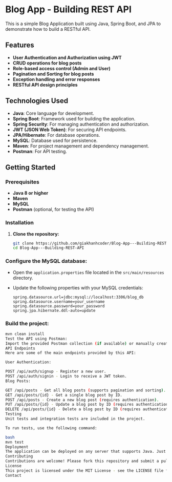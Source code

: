 # Blog App - Building REST API

This is a simple Blog Application built using Java, Spring Boot, and JPA to demonstrate how to build a RESTful API.

## Features

- **User Authentication and Authorization using JWT**
- **CRUD operations for blog posts**
- **Role-based access control (Admin and User)**
- **Pagination and Sorting for blog posts**
- **Exception handling and error responses**
- **RESTful API design principles**

## Technologies Used

- **Java**: Core language for development.
- **Spring Boot**: Framework used for building the application.
- **Spring Security**: For managing authentication and authorization.
- **JWT (JSON Web Token)**: For securing API endpoints.
- **JPA/Hibernate**: For database operations.
- **MySQL**: Database used for persistence.
- **Maven**: For project management and dependency management.
- **Postman**: For API testing.

## Getting Started

### Prerequisites

- **Java 8 or higher**
- **Maven**
- **MySQL**
- **Postman** (optional, for testing the API)

### Installation

1. **Clone the repository:**

   ```bash
   git clone https://github.com/giakhanhcoder/Blog-App---Building-REST-API.git
   cd Blog-App---Building-REST-API
### Configure the MySQL database:

- Open the `application.properties` file located in the `src/main/resources` directory.
- Update the following properties with your MySQL credentials:

  ```properties
  spring.datasource.url=jdbc:mysql://localhost:3306/blog_db
  spring.datasource.username=your_username
  spring.datasource.password=your_password
  spring.jpa.hibernate.ddl-auto=update

### Build the project:

```bash
mvn clean install
Test the API using Postman:
Import the provided Postman collection (if available) or manually create requests to interact with the API.
API Endpoints
Here are some of the main endpoints provided by this API:

User Authentication:

POST /api/auth/signup - Register a new user.
POST /api/auth/signin - Login to receive a JWT token.
Blog Posts:

GET /api/posts - Get all blog posts (supports pagination and sorting).
GET /api/posts/{id} - Get a single blog post by ID.
POST /api/posts - Create a new blog post (requires authentication).
PUT /api/posts/{id} - Update a blog post by ID (requires authentication).
DELETE /api/posts/{id} - Delete a blog post by ID (requires authentication).
Testing
Unit tests and integration tests are included in the project.

To run tests, use the following command:

bash
mvn test
Deployment
The application can be deployed on any server that supports Java. Just package the application using Maven and deploy the generated WAR/JAR file.
Contributing
Contributions are welcome! Please fork this repository and submit a pull request for any enhancements or bug fixes.
License
This project is licensed under the MIT License - see the LICENSE file for details.
Contact



